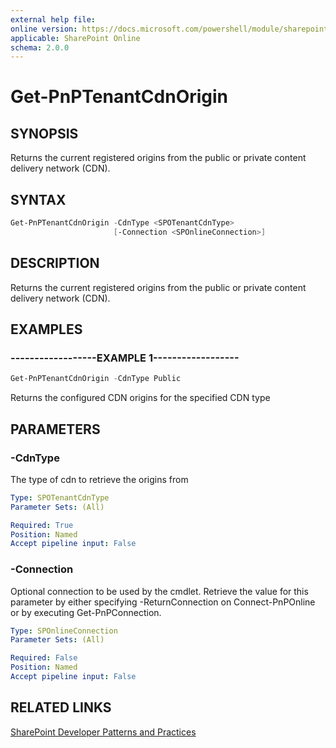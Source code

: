 ```yaml
---
external help file:
online version: https://docs.microsoft.com/powershell/module/sharepoint-pnp/get-pnptenantcdnorigin
applicable: SharePoint Online
schema: 2.0.0
---
```


# Get-PnPTenantCdnOrigin

## SYNOPSIS
Returns the current registered origins from the public or private content delivery network (CDN).

## SYNTAX

```powershell
Get-PnPTenantCdnOrigin -CdnType <SPOTenantCdnType>
                       [-Connection <SPOnlineConnection>]
```

## DESCRIPTION
Returns the current registered origins from the public or private content delivery network (CDN).

## EXAMPLES

### ------------------EXAMPLE 1------------------
```powershell
Get-PnPTenantCdnOrigin -CdnType Public
```

Returns the configured CDN origins for the specified CDN type

## PARAMETERS

### -CdnType
The type of cdn to retrieve the origins from

```yaml
Type: SPOTenantCdnType
Parameter Sets: (All)

Required: True
Position: Named
Accept pipeline input: False
```

### -Connection
Optional connection to be used by the cmdlet. Retrieve the value for this parameter by either specifying -ReturnConnection on Connect-PnPOnline or by executing Get-PnPConnection.

```yaml
Type: SPOnlineConnection
Parameter Sets: (All)

Required: False
Position: Named
Accept pipeline input: False
```

## RELATED LINKS

[SharePoint Developer Patterns and Practices](https://aka.ms/sppnp)

